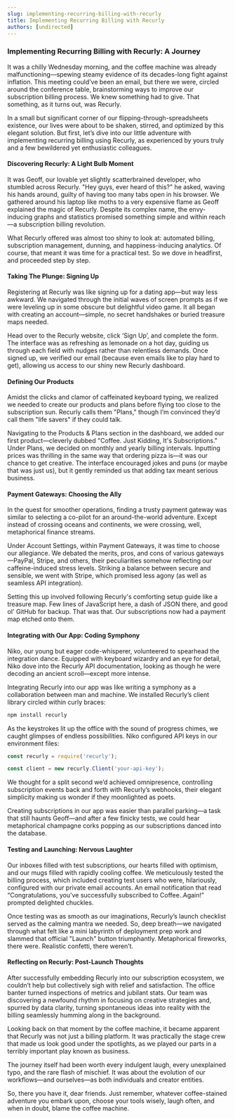 ```yaml
---
slug: implementing-recurring-billing-with-recurly
title: Implementing Recurring Billing with Recurly
authors: [undirected]
---
```



### Implementing Recurring Billing with Recurly: A Journey

It was a chilly Wednesday morning, and the coffee machine was already malfunctioning—spewing steamy evidence of its decades-long fight against inflation. This meeting could’ve been an email, but there we were, circled around the conference table, brainstorming ways to improve our subscription billing process. We knew something had to give. That something, as it turns out, was Recurly.

In a small but significant corner of our flipping-through-spreadsheets existence, our lives were about to be shaken, stirred, and optimized by this elegant solution. But first, let’s dive into our little adventure with implementing recurring billing using Recurly, as experienced by yours truly and a few bewildered yet enthusiastic colleagues.

#### Discovering Recurly: A Light Bulb Moment

It was Geoff, our lovable yet slightly scatterbrained developer, who stumbled across Recurly. "Hey guys, ever heard of this?" he asked, waving his hands around, guilty of having too many tabs open in his browser. We gathered around his laptop like moths to a very expensive flame as Geoff explained the magic of Recurly. Despite its complex name, the envy-inducing graphs and statistics promised something simple and within reach—a subscription billing revolution.

What Recurly offered was almost too shiny to look at: automated billing, subscription management, dunning, and happiness-inducing analytics. Of course, that meant it was time for a practical test. So we dove in headfirst, and proceeded step by step.

#### Taking The Plunge: Signing Up

Registering at Recurly was like signing up for a dating app—but way less awkward. We navigated through the initial waves of screen prompts as if we were leveling up in some obscure but delightful video game. It all began with creating an account—simple, no secret handshakes or buried treasure maps needed.

Head over to the Recurly website, click ‘Sign Up’, and complete the form. The interface was as refreshing as lemonade on a hot day, guiding us through each field with nudges rather than relentless demands. Once signed up, we verified our email (because even emails like to play hard to get), allowing us access to our shiny new Recurly dashboard.

#### Defining Our Products

Amidst the clicks and clamor of caffeinated keyboard typing, we realized we needed to create our products and plans before flying too close to the subscription sun. Recurly calls them "Plans," though I’m convinced they’d call them "life savers" if they could talk.

Navigating to the Products & Plans section in the dashboard, we added our first product—cleverly dubbed "Coffee. Just Kidding, It's Subscriptions." Under Plans, we decided on monthly and yearly billing intervals. Inputting prices was thrilling in the same way that ordering pizza is—it was our chance to get creative. The interface encouraged jokes and puns (or maybe that was just us), but it gently reminded us that adding tax meant serious business.

#### Payment Gateways: Choosing the Ally

In the quest for smoother operations, finding a trusty payment gateway was similar to selecting a co-pilot for an around-the-world adventure. Except instead of crossing oceans and continents, we were crossing, well, metaphorical finance streams.

Under Account Settings, within Payment Gateways, it was time to choose our allegiance. We debated the merits, pros, and cons of various gateways—PayPal, Stripe, and others, their peculiarities somehow reflecting our caffeine-induced stress levels. Striking a balance between secure and sensible, we went with Stripe, which promised less agony (as well as seamless API integration).

Setting this up involved following Recurly's comforting setup guide like a treasure map. Few lines of JavaScript here, a dash of JSON there, and good ol' GitHub for backup. That was that. Our subscriptions now had a payment map etched onto them.

#### Integrating with Our App: Coding Symphony

Niko, our young but eager code-whisperer, volunteered to spearhead the integration dance. Equipped with keyboard wizardry and an eye for detail, Niko dove into the Recurly API documentation, looking as though he were decoding an ancient scroll—except more intense.

Integrating Recurly into our app was like writing a symphony as a collaboration between man and machine. We installed Recurly’s client library circled within curly braces: 

```bash
npm install recurly
```

As the keystrokes lit up the office with the sound of progress chimes, we caught glimpses of endless possibilities. Niko configured API keys in our environment files:

```javascript
const recurly = require('recurly');

const client = new recurly.Client('your-api-key');
```

We thought for a split second we’d achieved omnipresence, controlling subscription events back and forth with Recurly’s webhooks, their elegant simplicity making us wonder if they moonlighted as poets.

Creating subscriptions in our app was easier than parallel parking—a task that still haunts Geoff—and after a few finicky tests, we could hear metaphorical champagne corks popping as our subscriptions danced into the database.

#### Testing and Launching: Nervous Laughter

Our inboxes filled with test subscriptions, our hearts filled with optimism, and our mugs filled with rapidly cooling coffee. We meticulously tested the billing process, which included creating test users who were, hilariously, configured with our private email accounts. An email notification that read “Congratulations, you’ve successfully subscribed to Coffee..Again!” prompted delighted chuckles.

Once testing was as smooth as our imaginations, Recurly’s launch checklist served as the calming mantra we needed. So, deep breath—we navigated through what felt like a mini labyrinth of deployment prep work and slammed that official "Launch" button triumphantly. Metaphorical fireworks, there were. Realistic confetti, there weren’t. 

#### Reflecting on Recurly: Post-Launch Thoughts

After successfully embedding Recurly into our subscription ecosystem, we couldn’t help but collectively sigh with relief and satisfaction. The office banter turned inspections of metrics and jubilant stats. Our team was discovering a newfound rhythm in focusing on creative strategies and, spurred by data clarity, turning spontaneous ideas into reality with the billing seamlessly humming along in the background.

Looking back on that moment by the coffee machine, it became apparent that Recurly was not just a billing platform. It was practically the stage crew that made us look good under the spotlights, as we played our parts in a terribly important play known as business. 

The journey itself had been worth every indulgent laugh, every unexplained typo, and the rare flash of mischief. It was about the evolution of our workflows—and ourselves—as both individuals and creator entities.

So, there you have it, dear friends. Just remember, whatever coffee-stained adventure you embark upon, choose your tools wisely, laugh often, and when in doubt, blame the coffee machine.